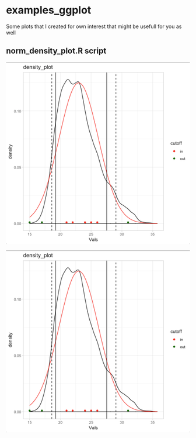 
# examples_ggplot

Some plots that I created for own interest that might be usefull for you as well

## norm_density_plot.R script


![norm_density_plot](norm_density_plot.png)

![norm_density_plot|20%](norm_density_plot.png)


        
      